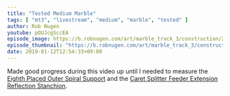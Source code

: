 ```yaml
---
title: "Tested Medium Marble"
tags: [ "mt3", "livestream", "medium", "marble", "tested" ]
author: Rob Nugen
youtube: pOUJcgSccEA
episode_image: https://b.robnugen.com/art/marble_track_3/construction/2019/2019_jan_12_8poss.jpg
episode_thumbnail: "https://b.robnugen.com/art/marble_track_3/construction/2019/thumbs/2019_jan_12_8poss.jpg"
date: 2019-01-12T12:54:33+09:00
---
```


Made good progress during this video up until I needed to measure the
[Eighth Placed Outer Spiral Support](/p/8poss) and the
[Caret Splitter Feeder Extension Reflection Stanchion](/parts/caret-splitter-feeder-extension-reflection-stanchion/).
